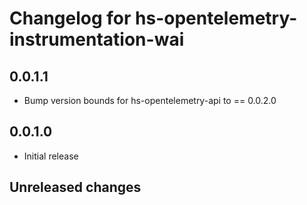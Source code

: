 # Changelog for hs-opentelemetry-instrumentation-wai

## 0.0.1.1

- Bump version bounds for hs-opentelemetry-api to == 0.0.2.0

## 0.0.1.0

- Initial release

## Unreleased changes
